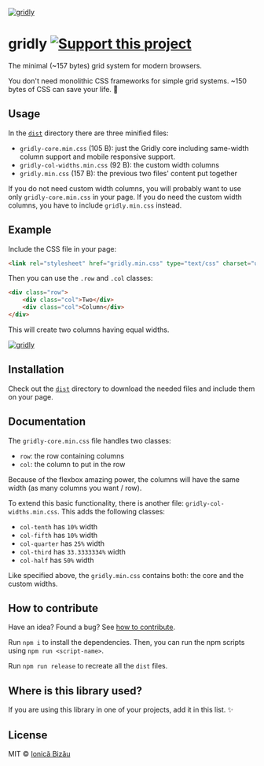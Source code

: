 [![gridly](http://i.imgur.com/kPrOESX.png)](http://ionicabizau.github.io/gridly/example/)

# gridly [![Support this project][donate-now]][paypal-donations]

The minimal (~157 bytes) grid system for modern browsers.

You don't need monolithic CSS frameworks for simple grid systems. ~150 bytes of CSS can save your life. :dizzy:

## Usage

In the [`dist`](/dist) directory there are three minified files:

 - `gridly-core.min.css` (105 B): just the Gridly core including same-width column support and mobile responsive support.
 - `gridly-col-widths.min.css` (92 B): the custom width columns
 - `gridly.min.css` (157 B): the previous two files' content put together

If you do not need custom width columns, you will probably want to use only `gridly-core.min.css` in your page. If you do need the custom width columns, you have to include `gridly.min.css` instead.

## Example

Include the CSS file in your page:

```html
<link rel="stylesheet" href="gridly.min.css" type="text/css" charset="utf-8">
```

Then you can use the `.row` and `.col` classes:

```html
<div class="row">
    <div class="col">Two</div>
    <div class="col">Column</div>
</div>
```

This will create two columns having equal widths.

[![gridly](http://i.imgur.com/m4pwrnO.png)](#)

## Installation

Check out the [`dist`](/dist) directory to download the needed files and include them on your page.

## Documentation

The `gridly-core.min.css` file handles two classes:

 - `row`: the row containing columns
 - `col`: the column to put in the row

Because of the flexbox amazing power, the columns will have the same width (as many columns you want / row).

To extend this basic functionality, there is another file: `gridly-col-widths.min.css`. This adds the following classes:

 - `col-tenth` has `10%` width
 - `col-fifth` has `10%` width
 - `col-quarter` has `25%` width
 - `col-third` has `33.3333334%` width
 - `col-half` has `50%` width

Like specified above, the `gridly.min.css` contains both: the core and the custom widths.

## How to contribute
Have an idea? Found a bug? See [how to contribute][contributing].

Run `npm i` to install the dependencies. Then, you can run the npm scripts using `npm run <script-name>`.

Run `npm run release` to recreate all the `dist` files.

## Where is this library used?
If you are using this library in one of your projects, add it in this list. :sparkles:

## License

MIT © [Ionică Bizău][website]

[paypal-donations]: https://www.paypal.com/cgi-bin/webscr?cmd=_s-xclick&hosted_button_id=RVXDDLKKLQRJW
[donate-now]: http://i.imgur.com/6cMbHOC.png

[website]: http://ionicabizau.net
[contributing]: /CONTRIBUTING.md
[docs]: /DOCUMENTATION.md
